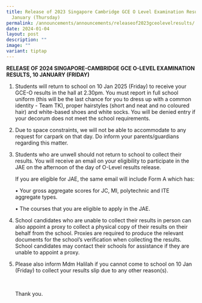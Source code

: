 ```yaml
---
title: Release of 2023 Singapore Cambridge GCE O Level Examination Results, 11
  January (Thursday)
permalink: /announcements/announcements/releaseof2023gceolevelresults/
date: 2024-01-04
layout: post
description: ""
image: ""
variant: tiptap
---
```

<p><strong>RELEASE OF 2024 SINGAPORE-CAMBRIDGE GCE O-LEVEL EXAMINATION RESULTS, 10 JANUARY (FRIDAY)</strong>
</p>
<ol data-tight="true" class="tight">
<li>
<p>Students will return to school on 10 Jan 2025 (Friday) to receive your
GCE-O results in the hall at 2.30pm. You must report in full school uniform
(this will be the last chance for you to dress up with a common identity
- Team TK), proper hairstyles (short and neat and no coloured hair) and
white-based shoes and white socks. You will be denied entry if your decorum
does not meet the school requirements.</p>
</li>
<li>
<p>Due to space constraints, we will not be able to accommodate to any request
for carpark on that day. Do inform your parents/guardians regarding this
matter.</p>
</li>
<li>
<p>Students who are unwell should not return to school to collect their results.
You will receive an email on your eligibility to participate in the JAE
on the afternoon of the day of O-Level results release.</p>
<p>If you are eligible for JAE, the same email will include Form A which
has:</p>
<p>• Your gross aggregate scores for JC, MI, polytechnic and ITE aggregate
types.</p>
<p>• The courses that you are eligible to apply in the JAE.</p>
</li>
<li>
<p>School candidates who are unable to collect their results in person can
also appoint a proxy to collect a physical copy of their results on their
behalf from the school. Proxies are required to produce the relevant documents
for the school’s verification when collecting the results. School candidates
may contact their schools for assistance if they are unable to appoint
a proxy.</p>
</li>
<li>
<p>Please also inform Mdm Halilah if you cannot come to school on 10 Jan
(Friday) to collect your results slip due to any other reason(s).</p>
<p>&nbsp;</p>
<p>Thank you.</p>
</li>
</ol>
<p></p>